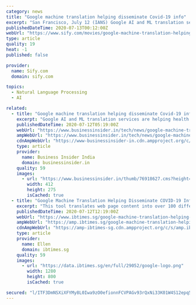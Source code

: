 ```yaml
---
category: news
title: "Google machine translation helping disseminate Covid-19 info"
excerpt: "San Francisco, July 12 (IANS) Google AI and ML translation services are helping health officials communicate with people in languages they understand to disseminate the Covid-19 information, and it means reaching 51 million migrants in at least 350 ..."
publishedDateTime: 2020-07-13T00:12:00Z
webUrl: "https://www.sify.com/movies/google-machine-translation-helping-disseminate-covid-19-info-news-bollywood-uhmf5Cgddbfii.html"
type: article
quality: 19
heat: -1
published: false

provider:
  name: Sify.com
  domain: sify.com

topics:
  - Natural Language Processing
  - AI

related:
  - title: "Google machine translation helping disseminate Covid-19 info"
    excerpt: "Google AI and ML translation services are helping health officials communicate with people in languages they understand to disseminate the Covid-19 information, and it means reaching 51 million migrants in at least 350 languages in the US alone."
    publishedDateTime: 2020-07-12T05:19:00Z
    webUrl: "https://www.businessinsider.in/tech/news/google-machine-translation-helping-disseminate-covid-19-info/articleshow/76918627.cms"
    ampWebUrl: "https://www.businessinsider.in/tech/news/google-machine-translation-helping-disseminate-covid-19-info/amp_articleshow/76918627.cms"
    cdnAmpWebUrl: "https://www-businessinsider-in.cdn.ampproject.org/c/s/www.businessinsider.in/tech/news/google-machine-translation-helping-disseminate-covid-19-info/amp_articleshow/76918627.cms"
    type: article
    provider:
      name: Business Insider India
      domain: businessinsider.in
    quality: 59
    images:
      - url: "https://www.businessinsider.in/thumb/76918627.cms?height=275&width=412"
        width: 412
        height: 275
        isCached: true
  - title: "Google Machine Translation Helping Disseminate COVID-19 Information"
    excerpt: "This tool translates web page content into over 100 different languages, and nearly all new information is coming in as PDFs several times a day"
    publishedDateTime: 2020-07-12T12:19:00Z
    webUrl: "https://www.ibtimes.sg/google-machine-translation-helping-disseminate-covid-19-information-48353"
    ampWebUrl: "https://amp.ibtimes.sg/google-machine-translation-helping-disseminate-covid-19-information-48353"
    cdnAmpWebUrl: "https://amp-ibtimes-sg.cdn.ampproject.org/c/s/amp.ibtimes.sg/google-machine-translation-helping-disseminate-covid-19-information-48353"
    type: article
    provider:
      name: Ellen
      domain: ibtimes.sg
    quality: 59
    images:
      - url: "https://data.ibtimes.sg/en/full/29052/google-logo.png"
        width: 1280
        height: 800
        isCached: true

secured: "l/ITF3DmNSXiXFYMy8L0Iwa9zO0efionnFCVPAGv93rQxNi33K01W4S12epq5CaBjs0lgHwZwQOsjBQVdzwBROvcv3oSfnKCx0C3dpnCW3W+F2ejDpUjKTdYpfeBl1w4qqu8KVrwawKPkX8QRVFLrKGVRHO+M4kC+8EHQDaacKsAjZQbM0lXFjk1F0NUp/WdYK2w0X5bTfbuZL2UlJTaqSeF7CdTAC5BnZ0CPuSgjQOwwjY0uOBUK6Nv0iPP48m4suClEqBiD4DnJJvWypYRGekHbf3C7aziZ3xX5Osjb/ecNq1w8v8XQbcjpyDkmEAJqbdbH6A2I72ykI0w5iM+9A==;tAc8fTeT8i1o0Fc9SsRCOA=="
---
```


